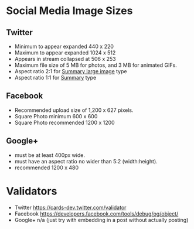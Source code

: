 Social Media Image Sizes
========================

Twitter
-------

- Minimum to appear expanded 440 x 220
- Maximum to appear expanded 1024 x 512
- Appears in stream collapsed at 506 x 253
- Maximum file size of 5 MB for photos, and 3 MB for animated GIFs.
- Aspect ratio 2:1 for [Summary large image](https://dev.twitter.com/cards/types/summary-large-image) type
- Aspect ratio 1:1 for [Summary](https://dev.twitter.com/cards/types/summary) type

Facebook
--------

- Recommended upload size of 1,200 x 627 pixels.
- Square Photo minimum 600 x 600
- Square Photo recommended 1200 x 1200

Google+
-------

- must be at least 400px wide.
- must have an aspect ratio no wider than 5:2 (width:height).
- recommended 1200 x 480


Validators
==========

- Twitter https://cards-dev.twitter.com/validator
- Facebook https://developers.facebook.com/tools/debug/og/object/
- Google+ n/a (just try with embedding in a post without actually posting)
